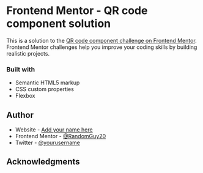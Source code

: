 # Frontend Mentor - QR code component solution

This is a solution to the [QR code component challenge on Frontend Mentor](https://www.frontendmentor.io/challenges/qr-code-component-iux_sIO_H). Frontend Mentor challenges help you improve your coding skills by building realistic projects. 

### Built with

- Semantic HTML5 markup
- CSS custom properties
- Flexbox

## Author

- Website - [Add your name here](https://github.com/RandomGuy20)
- Frontend Mentor - [@RandomGuy20](https://www.frontendmentor.io/profile/RandomGuy20)
- Twitter - [@yourusername](https://www.twitter.com/yourusername)



## Acknowledgments




